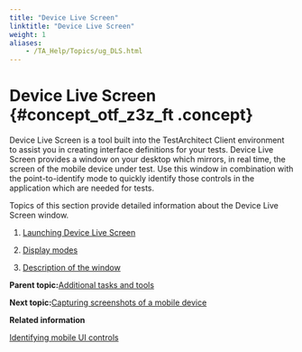 ```yaml
--- 
title: "Device Live Screen"
linktitle: "Device Live Screen"
weight: 1
aliases: 
    - /TA_Help/Topics/ug_DLS.html
---
```

# Device Live Screen {#concept_otf_z3z_ft .concept}

Device Live Screen is a tool built into the TestArchitect Client environment to assist you in creating interface definitions for your tests. Device Live Screen provides a window on your desktop which mirrors, in real time, the screen of the mobile device under test. Use this window in combination with the point-to-identify mode to quickly identify those controls in the application which are needed for tests.

Topics of this section provide detailed information about the Device Live Screen window.

1.  [Launching Device Live Screen](../../TA_Help/Topics/ug_DLS_displaying_window.html)  

2.  [Display modes](../../TA_Help/Topics/ug_DLS_display_modes.html)  

3.  [Description of the window](../../TA_Help/Topics/ug_DLS_description.html)  


**Parent topic:**[Additional tasks and tools](../../TA_Automation/Topics/aut_app_testing_mobile_additional_tasks.html)

**Next topic:**[Capturing screenshots of a mobile device](../../TA_Help/Topics/ug_capturing_mobile_screenshot.html)

**Related information**  


[Identifying mobile UI controls](../../TA_Automation/Topics/aut_app_testing_mobile_web_Chrome_identifying_controls.html)

